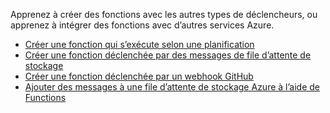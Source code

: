 Apprenez à créer des fonctions avec les autres types de déclencheurs, ou apprenez à intégrer des fonctions avec d’autres services Azure.


+ [Créer une fonction qui s’exécute selon une planification](../articles/azure-functions/functions-create-scheduled-function.md) 
+ [Créer une fonction déclenchée par des messages de file d’attente de stockage](../articles/azure-functions/functions-create-storage-queue-triggered-function.md) 
+ [Créer une fonction déclenchée par un webhook GitHub](../articles/azure-functions/functions-create-github-webhook-triggered-function.md) 
+ [Ajouter des messages à une file d’attente de stockage Azure à l’aide de Functions](../articles/azure-functions/functions-integrate-storage-queue-output-binding.md) 
